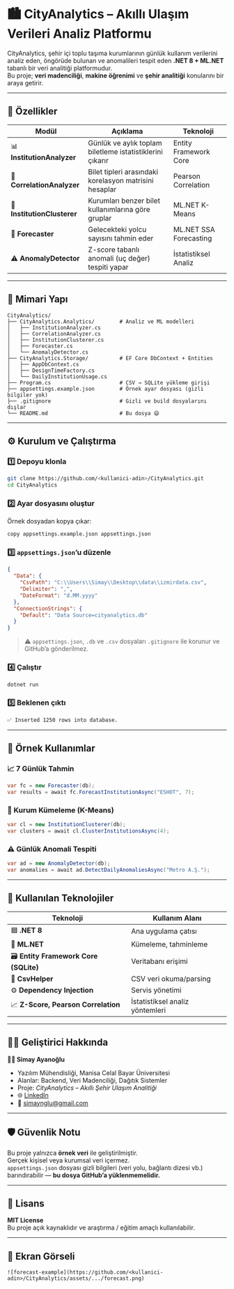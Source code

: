 # 🏙️ CityAnalytics – Akıllı Ulaşım Verileri Analiz Platformu

CityAnalytics, şehir içi toplu taşıma kurumlarının günlük kullanım verilerini analiz eden, öngörüde bulunan ve anomalileri tespit eden **.NET 8 + ML.NET** tabanlı bir veri analitiği platformudur.  
Bu proje; **veri madenciliği**, **makine öğrenimi** ve **şehir analitiği** konularını bir araya getirir.

---

## 🚀 Özellikler

| Modül | Açıklama | Teknoloji |
|-------|-----------|------------|
| 📊 **InstitutionAnalyzer** | Günlük ve aylık toplam biletleme istatistiklerini çıkarır | Entity Framework Core |
| 🧮 **CorrelationAnalyzer** | Bilet tipleri arasındaki korelasyon matrisini hesaplar | Pearson Correlation |
| 🤖 **InstitutionClusterer** | Kurumları benzer bilet kullanımlarına göre gruplar | ML.NET K-Means |
| 🔮 **Forecaster** | Gelecekteki yolcu sayısını tahmin eder | ML.NET SSA Forecasting |
| ⚠️ **AnomalyDetector** | Z-score tabanlı anomali (uç değer) tespiti yapar | İstatistiksel Analiz |

---

## 🧱 Mimari Yapı

```
CityAnalytics/
├── CityAnalytics.Analytics/        # Analiz ve ML modelleri
│   ├── InstitutionAnalyzer.cs
│   ├── CorrelationAnalyzer.cs
│   ├── InstitutionClusterer.cs
│   ├── Forecaster.cs
│   └── AnomalyDetector.cs
├── CityAnalytics.Storage/          # EF Core DbContext + Entities
│   ├── AppDbContext.cs
│   ├── DesignTimeFactory.cs
│   └── DailyInstitutionUsage.cs
├── Program.cs                      # CSV → SQLite yükleme girişi
├── appsettings.example.json        # Örnek ayar dosyası (gizli bilgiler yok)
├── .gitignore                      # Gizli ve build dosyalarını dışlar
└── README.md                       # Bu dosya 😄
```

---

## ⚙️ Kurulum ve Çalıştırma

### 1️⃣ Depoyu klonla
```bash
git clone https://github.com/<kullanici-adin>/CityAnalytics.git
cd CityAnalytics
```

### 2️⃣ Ayar dosyasını oluştur
Örnek dosyadan kopya çıkar:
```bash
copy appsettings.example.json appsettings.json
```

### 3️⃣ `appsettings.json`’u düzenle
```json
{
  "Data": {
    "CsvPath": "C:\\Users\\Simay\\Desktop\\data\\izmirdata.csv",
    "Delimiter": ",",
    "DateFormat": "d.MM.yyyy"
  },
  "ConnectionStrings": {
    "Default": "Data Source=cityanalytics.db"
  }
}
```
> ⚠️ `appsettings.json`, `.db` ve `.csv` dosyaları `.gitignore` ile korunur ve GitHub’a gönderilmez.

### 4️⃣ Çalıştır
```bash
dotnet run
```

### 5️⃣ Beklenen çıktı
```bash
✅ Inserted 1250 rows into database.
```

---

## 🧩 Örnek Kullanımlar

### 📈 7 Günlük Tahmin
```csharp
var fc = new Forecaster(db);
var results = await fc.ForecastInstitutionAsync("ESHOT", 7);
```

### 🧮 Kurum Kümeleme (K-Means)
```csharp
var cl = new InstitutionClusterer(db);
var clusters = await cl.ClusterInstitutionsAsync(4);
```

### ⚠️ Günlük Anomali Tespiti
```csharp
var ad = new AnomalyDetector(db);
var anomalies = await ad.DetectDailyAnomaliesAsync("Metro A.Ş.");
```

---

## 🧠 Kullanılan Teknolojiler

| Teknoloji | Kullanım Alanı |
|------------|----------------|
| 🟦 **.NET 8** | Ana uygulama çatısı |
| 🧠 **ML.NET** | Kümeleme, tahminleme |
| 🗃️ **Entity Framework Core (SQLite)** | Veritabanı erişimi |
| 📂 **CsvHelper** | CSV veri okuma/parsing |
| ⚙️ **Dependency Injection** | Servis yönetimi |
| 📈 **Z-Score, Pearson Correlation** | İstatistiksel analiz yöntemleri |

---

## 🧑‍💻 Geliştirici Hakkında

**👩‍💻 Simay Ayanoğlu**  
- Yazılım Mühendisliği, Manisa Celal Bayar Üniversitesi  
- Alanlar: Backend, Veri Madenciliği, Dağıtık Sistemler  
- Proje: *CityAnalytics – Akıllı Şehir Ulaşım Analitiği*  
- 🌐 [LinkedIn](www.linkedin.com/in/simay-ayanoğlu-0b02a8255)  
- 📧 simaynglu@gmail.com  

---

## 🛡️ Güvenlik Notu
Bu proje yalnızca **örnek veri** ile geliştirilmiştir.  
Gerçek kişisel veya kurumsal veri içermez.  
`appsettings.json` dosyası gizli bilgileri (veri yolu, bağlantı dizesi vb.) barındırabilir — **bu dosya GitHub’a yüklenmemelidir.**

---

## 🧾 Lisans
**MIT License**  
Bu proje açık kaynaklıdır ve araştırma / eğitim amaçlı kullanılabilir.

---

## 🌟 Ekran Görseli 
```
![forecast-example](https://github.com/<kullanici-adin>/CityAnalytics/assets/.../forecast.png)
```
